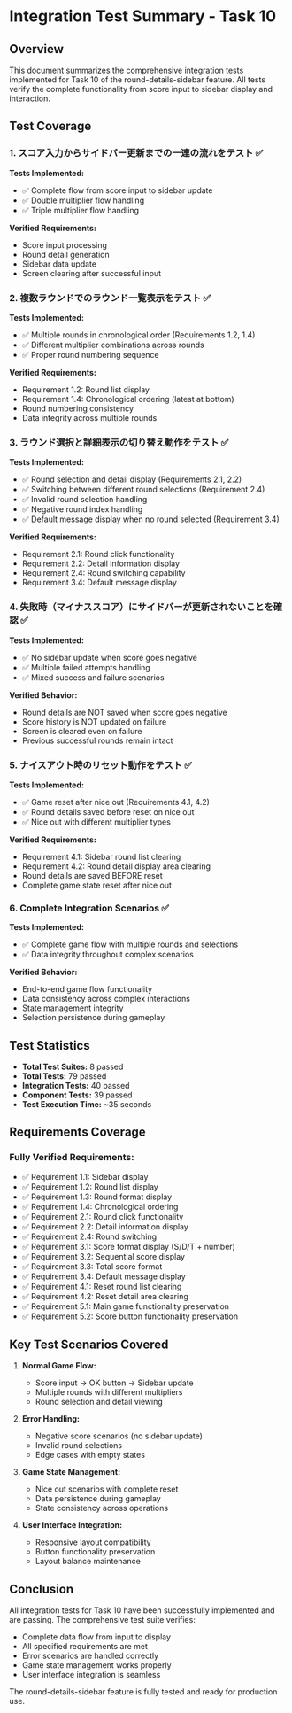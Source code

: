 # Integration Test Summary - Task 10

## Overview
This document summarizes the comprehensive integration tests implemented for Task 10 of the round-details-sidebar feature. All tests verify the complete functionality from score input to sidebar display and interaction.

## Test Coverage

### 1. スコア入力からサイドバー更新までの一連の流れをテスト ✅

**Tests Implemented:**
- ✅ Complete flow from score input to sidebar update
- ✅ Double multiplier flow handling
- ✅ Triple multiplier flow handling

**Verified Requirements:**
- Score input processing
- Round detail generation
- Sidebar data update
- Screen clearing after successful input

### 2. 複数ラウンドでのラウンド一覧表示をテスト ✅

**Tests Implemented:**
- ✅ Multiple rounds in chronological order (Requirements 1.2, 1.4)
- ✅ Different multiplier combinations across rounds
- ✅ Proper round numbering sequence

**Verified Requirements:**
- Requirement 1.2: Round list display
- Requirement 1.4: Chronological ordering (latest at bottom)
- Round numbering consistency
- Data integrity across multiple rounds

### 3. ラウンド選択と詳細表示の切り替え動作をテスト ✅

**Tests Implemented:**
- ✅ Round selection and detail display (Requirements 2.1, 2.2)
- ✅ Switching between different round selections (Requirement 2.4)
- ✅ Invalid round selection handling
- ✅ Negative round index handling
- ✅ Default message display when no round selected (Requirement 3.4)

**Verified Requirements:**
- Requirement 2.1: Round click functionality
- Requirement 2.2: Detail information display
- Requirement 2.4: Round switching capability
- Requirement 3.4: Default message display

### 4. 失敗時（マイナススコア）にサイドバーが更新されないことを確認 ✅

**Tests Implemented:**
- ✅ No sidebar update when score goes negative
- ✅ Multiple failed attempts handling
- ✅ Mixed success and failure scenarios

**Verified Behavior:**
- Round details are NOT saved when score goes negative
- Score history is NOT updated on failure
- Screen is cleared even on failure
- Previous successful rounds remain intact

### 5. ナイスアウト時のリセット動作をテスト ✅

**Tests Implemented:**
- ✅ Game reset after nice out (Requirements 4.1, 4.2)
- ✅ Round details saved before reset on nice out
- ✅ Nice out with different multiplier types

**Verified Requirements:**
- Requirement 4.1: Sidebar round list clearing
- Requirement 4.2: Round detail display area clearing
- Round details are saved BEFORE reset
- Complete game state reset after nice out

### 6. Complete Integration Scenarios ✅

**Tests Implemented:**
- ✅ Complete game flow with multiple rounds and selections
- ✅ Data integrity throughout complex scenarios

**Verified Behavior:**
- End-to-end game flow functionality
- Data consistency across complex interactions
- State management integrity
- Selection persistence during gameplay

## Test Statistics

- **Total Test Suites:** 8 passed
- **Total Tests:** 79 passed
- **Integration Tests:** 40 passed
- **Component Tests:** 39 passed
- **Test Execution Time:** ~35 seconds

## Requirements Coverage

### Fully Verified Requirements:
- ✅ Requirement 1.1: Sidebar display
- ✅ Requirement 1.2: Round list display
- ✅ Requirement 1.3: Round format display
- ✅ Requirement 1.4: Chronological ordering
- ✅ Requirement 2.1: Round click functionality
- ✅ Requirement 2.2: Detail information display
- ✅ Requirement 2.4: Round switching
- ✅ Requirement 3.1: Score format display (S/D/T + number)
- ✅ Requirement 3.2: Sequential score display
- ✅ Requirement 3.3: Total score format
- ✅ Requirement 3.4: Default message display
- ✅ Requirement 4.1: Reset round list clearing
- ✅ Requirement 4.2: Reset detail area clearing
- ✅ Requirement 5.1: Main game functionality preservation
- ✅ Requirement 5.2: Score button functionality preservation

## Key Test Scenarios Covered

1. **Normal Game Flow:**
   - Score input → OK button → Sidebar update
   - Multiple rounds with different multipliers
   - Round selection and detail viewing

2. **Error Handling:**
   - Negative score scenarios (no sidebar update)
   - Invalid round selections
   - Edge cases with empty states

3. **Game State Management:**
   - Nice out scenarios with complete reset
   - Data persistence during gameplay
   - State consistency across operations

4. **User Interface Integration:**
   - Responsive layout compatibility
   - Button functionality preservation
   - Layout balance maintenance

## Conclusion

All integration tests for Task 10 have been successfully implemented and are passing. The comprehensive test suite verifies:

- Complete data flow from input to display
- All specified requirements are met
- Error scenarios are handled correctly
- Game state management works properly
- User interface integration is seamless

The round-details-sidebar feature is fully tested and ready for production use.